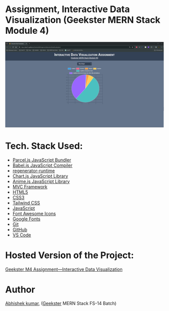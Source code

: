 # Assignment, Interactive Data Visualization (Geekster MERN Stack Module 4)



![](thumbnail.png)
<!-- ![](mvcDiagram.png) -->

# Tech. Stack Used:

+ [Parcel.js JavaScript Bundler](https://parceljs.org/)
+ [Babel.js JavaScript Compiler](https://babeljs.io/)
+ [regenerator-runtime](https://www.npmjs.com/package/regenerator-runtime)
+ [Chart.js JavaScript Library](https://www.chartjs.org/)
+ [Anime.js JavaScript Library](https://animejs.com/)
+ [MVC Framework](https://en.wikipedia.org/wiki/Model%E2%80%93view%E2%80%93controller)
+ [HTML5](https://en.wikipedia.org/wiki/HTML5)
+ [CSS3](https://en.wikipedia.org/wiki/CSS)
+ [Tailwind CSS](https://tailwindcss.com/)
+ [JavaScript](https://en.wikipedia.org/wiki/JavaScript)
+ [Font Awesome Icons](https://fontawesome.com/icons)
+ [Google Fonts](https://fonts.google.com/)
+ [Git](https://en.wikipedia.org/wiki/Git)
+ [GitHub](https://github.com/)
+ [VS Code](https://code.visualstudio.com/)

# Hosted Version of the Project:
[Geekster M4 Assignment&mdash;Interactive Data Visualization](https://alex21c.github.io/GeeksterM4AssignmentInteractiveDataVisualization/dist/)

# Author
[Abhishek kumar](https://www.linkedin.com/in/alex21c/), ([Geekster](https://geekster.in/) MERN Stack FS-14 Batch)
